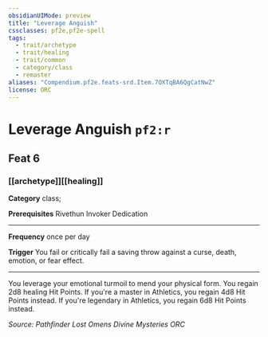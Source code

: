 ```yaml
---
obsidianUIMode: preview
title: "Leverage Anguish"
cssclasses: pf2e,pf2e-spell
tags:
  - trait/archetype
  - trait/healing
  - trait/common
  - category/class
  - remaster
aliases: "Compendium.pf2e.feats-srd.Item.7OXTqBA6QgCatNwZ"
license: ORC
---
```

# Leverage Anguish `pf2:r`
## Feat 6
### [[archetype]][[healing]]

**Category** class; 



**Prerequisites** Rivethun Invoker Dedication
* * *
**Frequency** once per day

**Trigger** You fail or critically fail a saving throw against a curse, death, emotion, or fear effect.

* * *

You leverage your emotional turmoil to mend your physical form. You regain 2d8 healing Hit Points. If you're a master in Athletics, you regain 4d8 Hit Points instead. If you're legendary in Athletics, you regain 6d8 Hit Points instead.

*Source: Pathfinder Lost Omens Divine Mysteries*
*ORC*